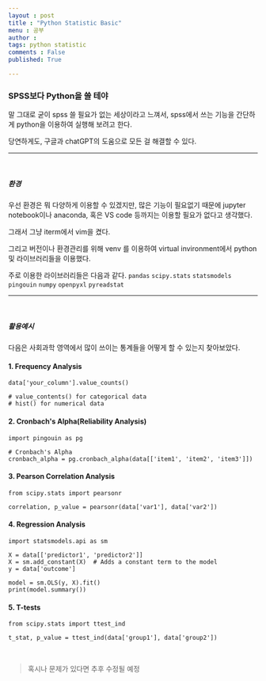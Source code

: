 ```yaml
---
layout : post
title : "Python Statistic Basic"
menu : 공부
author :
tags: python statistic
comments : False
published: True

---
```



### SPSS보다 Python을 쓸 테야

말 그대로 굳이 spss 쓸 필요가 없는 세상이라고 느껴서, spss에서 쓰는 기능을 간단하게 python을 이용하여 실행해 보려고 한다.

당연하게도, 구글과 chatGPT의 도움으로 모든 걸 해결할 수 있다.

---

<br>

##### 환경

우선 환경은 뭐 다양하게 이용할 수 있겠지만, 많은 기능이 필요없기 때문에 jupyter notebook이나 anaconda, 혹은 VS code 등까지는 이용할 필요가 없다고 생각했다. 

그래서 그냥 iterm에서 vim을 켰다.

그리고 버전이나 환경관리를 위해 venv 를 이용하여 virtual invironment에서 python 및 라이브러리들을 이용했다.

주로 이용한 라이브러리들은 다음과 같다.
`pandas` `scipy.stats` `statsmodels` `pingouin` `numpy` `openpyxl` `pyreadstat` 



---
<br>

##### 활용예시

다음은 사회과학 영역에서 많이 쓰이는 통계들을 어떻게 할 수 있는지 찾아보았다.

#### 1. Frequency Analysis
```
data['your_column'].value_counts()

# value_contents() for categorical data 
# hist() for numerical data
```
#### 2.  Cronbach's Alpha(Reliability Analysis)
```
import pingouin as pg

# Cronbach's Alpha
cronbach_alpha = pg.cronbach_alpha(data[['item1', 'item2', 'item3']])
```
#### 3. Pearson Correlation Analysis
```
from scipy.stats import pearsonr

correlation, p_value = pearsonr(data['var1'], data['var2'])
```
#### 4. Regression Analysis
```
import statsmodels.api as sm

X = data[['predictor1', 'predictor2']]
X = sm.add_constant(X)  # Adds a constant term to the model
y = data['outcome']

model = sm.OLS(y, X).fit()
print(model.summary())
```
#### 5. T-tests
```
from scipy.stats import ttest_ind

t_stat, p_value = ttest_ind(data['group1'], data['group2'])
```
<br>

>혹시나 문제가 있다면 추후 수정될 예정

